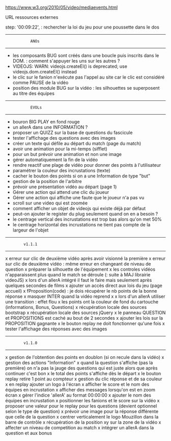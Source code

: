 
https://www.w3.org/2010/05/video/mediaevents.html

URL ressources externes
<script src="https://code.jquery.com/jquery-3.1.1.slim.min.js"></script>
<link href="https://stackpath.bootstrapcdn.com/bootstrap/4.3.1/css/bootstrap.min.css" rel="stylesheet" type="text/css"


step: '00:09:22', : rechercher la loi du jeu pour une poussette dans le dos


**************************************
               ANOs
**************************************
- les composants BUG sont créés dans une boucle puis inscrits dans le DOM. : comment s'appuyer les uns sur les autres ?
- VIDEOJS: WARN: videojs.createEl() is deprecated; use videojs.dom.createEl() instead
- le clic sur le fanion n'exécute pas l'appel au site car le clic est considéré comme PAUSE de la vidéo
- position des module BUG sur la vidéo : les silhouettes se superposent au titre des équipes

**************************************
               EVOLs
**************************************
- bouron BIG PLAY en fond rouge
- un allerA dans une INFORMATION ?
- proposer un QUIZZ sur la base de questions du fascicule
- tester l'affichage des questions avec des images
- créer un texte qui défile au départ du match (page du match)
- avoir une animation pour la mi-temps (sifflet)
- pour un but prévoir une animation et non une image
- gérer automatiquement la fin de la vidéo
- rendre reactif une plage de vidéo pour donner des points à l'utilisateur
- paramétrer la couleur des incrustations (texte)
- cacher le bouton des points si on a une Information de type "but"
- gestion de la position de l'arbitre
- prévoir une présentation vidéo au départ (page 1)
- Gérer une action qui attend une clic du joueur
- Gérer une action qui affiche une faute que le joueur n'a pas vu
- scroll sur une video qui est zoomée
- comment afficher un objet de videojs qui existe déjà par défaut
- peut-on ajouter le register du plug seulement quand on en a besoin ?
- le centrage vertical des incrustations est trop bas alors qu'on met 50%
- le centrage horizontal des incrustations ne tient pas compte de la largeur de l'objet

**************************************
    		v1.1.1
**************************************
x erreur sur clic de deuxième vidéo après avoir visionné la première
x erreur sur clic de deuxième vidéo : même erreur en changeant de niveau de question
x préparer la silhouette de l'équipement
x les controles vidéos n'apparaissent plus quand le match se déroule (: suite à MAJ librairie videoJS)
x lors d'un allerA intégré il faut le faire mais seulement après quelques secondes de films
x ajouter un accès direct aux lois du jeu (page accueil)
x fProposition(code) : je dois récupérer le nb points de la bonne réponse
x masquer INTER quand la vidéo reprend
x x lors d'un allerA utiliser une transition : effet flou
x les points ont la couleur de fond du cartouche (informations, Bonus, Questions)
x récupération locale des sources bootstrap
x récupération locale des sources jQuery 
x le panneau QUESTION et PROPOSITIONS est caché au bout de 2 secondes
x ajouter les lois sur la PROPOSITION gagnante
x le bouton replay ne doit fonctionner qu'une fois
x tester l'affichage des réponses avec des images

**************************************
            v1.1.0
**************************************
x gestion de l'obtention des points en doublon (si on recule dans la vidéo)
x gestion des actions "Information"
x quand la question s'affiche (pas la première) on n'a pas la jauge des questions qui est juste alors que après continuer c'est bon
x le total des points s'affiche dès le départ
x le bouton replay retire 1 point au compteur
x gestion du clic réponse et de sa couleur
x en replay ajouter un logo à l'écran
x afficher le score et le nom des équipes en incrustation
x afficher des messages lorsqu'on est en zoom écran
x gérer l'indice 'allerA' au format 00:00:00
x ajouter le nom des équipes en incrustation
x positionner les fanions et le score sur la vidéo
x proposer une valeur pour le replay pour les questions (devient optionnel selon le type de question)
x prévoir une image pour la réponse différente que celle de la question
x centrer verticalement le logo Mouzillon dans la barre de contrôle
x récupération de la position xy sur la zone de la vidéo
x affecter un niveau de competition au match
x intégrer un allerA dans la question et aux bonus